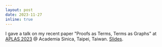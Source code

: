 ```yaml
---
layout: post
date: 2023-11-27
inline: true
---
```


I gave a talk on my recent paper "Proofs as Terms, Terms as Graphs" at [APLAS 2023](https://conf.researchr.org/home/aplas-2023) @ Academia Sinica, Taipei, Taiwan. [Slides](assets/pdf/APLAS2023.pdf).
